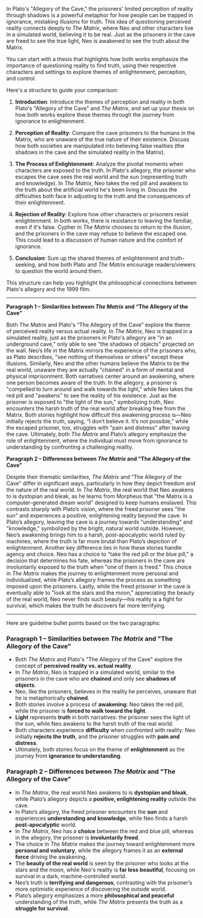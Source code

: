 In Plato's "Allegory of the Cave," the prisoners' limited perception of reality through shadows is a powerful metaphor for how people can be trapped in ignorance, mistaking illusions for truth. This idea of questioning perceived reality connects deeply to *The Matrix*, where Neo and other characters live in a simulated world, believing it to be real. Just as the prisoners in the cave are freed to see the true light, Neo is awakened to see the truth about the Matrix.

You can start with a thesis that highlights how both works emphasize the importance of questioning reality to find truth, using their respective characters and settings to explore themes of enlightenment, perception, and control.

Here's a structure to guide your comparison:

1. **Introduction**: Introduce the themes of perception and reality in both Plato's "Allegory of the Cave" and *The Matrix*, and set up your thesis on how both works explore these themes through the journey from ignorance to enlightenment.

2. **Perception of Reality**: Compare the cave prisoners to the humans in the Matrix, who are unaware of the true nature of their existence. Discuss how both societies are manipulated into believing false realities (the shadows in the cave and the simulated reality in the Matrix).

3. **The Process of Enlightenment**: Analyze the pivotal moments when characters are exposed to the truth. In Plato's allegory, the prisoner who escapes the cave sees the real world and the sun (representing truth and knowledge). In *The Matrix*, Neo takes the red pill and awakens to the truth about the artificial world he's been living in. Discuss the difficulties both face in adjusting to the truth and the consequences of their enlightenment.

4. **Rejection of Reality**: Explore how other characters or prisoners resist enlightenment. In both works, there is resistance to leaving the familiar, even if it's false. Cypher in *The Matrix* chooses to return to the illusion, and the prisoners in the cave may refuse to believe the escaped one. This could lead to a discussion of human nature and the comfort of ignorance.

5. **Conclusion**: Sum up the shared themes of enlightenment and truth-seeking, and how both Plato and *The Matrix* encourage readers/viewers to question the world around them.

This structure can help you highlight the philosophical connections between Plato's allegory and the 1999 film.


---


**Paragraph 1 – Similarities between *The Matrix* and “The Allegory of the Cave”**

Both *The Matrix* and Plato's “The Allegory of the Cave” explore the theme of perceived reality versus actual reality. In *The Matrix*, Neo is trapped in a simulated reality, just as the prisoners in Plato's allegory are "in an underground cave," only able to see "the shadows of objects" projected on the wall. Neo’s life in the Matrix mirrors the experience of the prisoners who, as Plato describes, "see nothing of themselves or others" except these illusions. Similarly, Neo and the other humans believe the Matrix to be the real world, unaware they are actually "chained" in a form of mental and physical imprisonment. Both narratives center around an awakening, where one person becomes aware of the truth. In the allegory, a prisoner is "compelled to turn around and walk towards the light," while Neo takes the red pill and "awakens" to see the reality of his existence. Just as the prisoner is exposed to "the light of the sun," symbolizing truth, Neo encounters the harsh truth of the real world after breaking free from the Matrix. Both stories highlight how difficult this awakening process is—Neo initially rejects the truth, saying, “I don’t believe it. It’s not possible,” while the escaped prisoner, too, struggles with "pain and distress" after leaving the cave. Ultimately, both *The Matrix* and Plato’s allegory emphasize the role of enlightenment, where the individual must move from ignorance to understanding by confronting a challenging reality.

**Paragraph 2 – Differences between *The Matrix* and “The Allegory of the Cave”**

Despite their thematic similarities, *The Matrix* and “The Allegory of the Cave” differ in significant ways, particularly in how they depict freedom and the nature of the real world. In *The Matrix*, the real world that Neo awakens to is dystopian and bleak, as he learns from Morpheus that "the Matrix is a computer-generated dream world" designed to keep humans enslaved. This contrasts sharply with Plato’s vision, where the freed prisoner sees "the sun" and experiences a positive, enlightening reality beyond the cave. In Plato’s allegory, leaving the cave is a journey towards "understanding" and "knowledge," symbolized by the bright, natural world outside. However, Neo’s awakening brings him to a harsh, post-apocalyptic world ruled by machines, where the truth is far more brutal than Plato’s depiction of enlightenment. Another key difference lies in how these stories handle agency and choice. Neo has a choice to "take the red pill or the blue pill," a decision that determines his fate, whereas the prisoners in the cave are involuntarily exposed to the truth when "one of them is freed." This choice in *The Matrix* makes the journey to enlightenment more personal and individualized, while Plato’s allegory frames the process as something imposed upon the prisoners. Lastly, while the freed prisoner in the cave is eventually able to "look at the stars and the moon," appreciating the beauty of the real world, Neo never finds such beauty—his reality is a fight for survival, which makes the truth he discovers far more terrifying.


---


Here are guideline bullet points based on the two paragraphs:

### **Paragraph 1 – Similarities between *The Matrix* and "The Allegory of the Cave"**
- Both *The Matrix* and Plato's "The Allegory of the Cave" explore the concept of **perceived reality vs. actual reality**.
- In *The Matrix*, Neo is trapped in a simulated world, similar to the prisoners in the cave who are **chained** and only see **shadows of objects**.
- Neo, like the prisoners, believes in the reality he perceives, unaware that he is metaphorically **chained**.
- Both stories involve a process of **awakening**: Neo takes the red pill, while the prisoner is **forced to walk toward the light**.
- **Light** represents **truth** in both narratives: the prisoner sees the light of the sun, while Neo awakens to the harsh truth of the real world.
- Both characters experience **difficulty** when confronted with reality: Neo initially **rejects the truth**, and the prisoner struggles with **pain and distress**.
- Ultimately, both stories focus on the theme of **enlightenment** as the journey from **ignorance to understanding**.

### **Paragraph 2 – Differences between *The Matrix* and "The Allegory of the Cave"**
- In *The Matrix*, the real world Neo awakens to is **dystopian and bleak**, while Plato’s allegory depicts a **positive, enlightening reality** outside the cave.
- In Plato’s allegory, the freed prisoner encounters the **sun** and experiences **understanding and knowledge**, while Neo finds a harsh **post-apocalyptic** world.
- In *The Matrix*, Neo has a **choice** between the red and blue pill, whereas in the allegory, the prisoner is **involuntarily freed**.
- The choice in *The Matrix* makes the journey toward enlightenment more **personal and voluntary**, while the allegory frames it as an **external force** driving the awakening.
- The **beauty of the real world** is seen by the prisoner who looks at the stars and the moon, while Neo's reality is **far less beautiful**, focusing on survival in a dark, machine-controlled world.
- Neo’s truth is **terrifying and dangerous**, contrasting with the prisoner’s more optimistic experience of discovering the outside world.
- Plato’s allegory emphasizes a more **philosophical and peaceful** understanding of the truth, while *The Matrix* presents the truth as a **struggle for survival**.